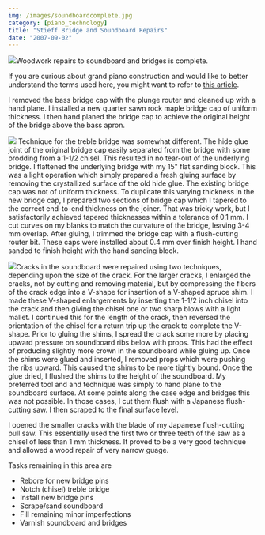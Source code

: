 ```yaml
---
img: /images/soundboardcomplete.jpg
category: [piano_technology]
title: "Stieff Bridge and Soundboard Repairs"
date: "2007-09-02"
---
```


[![](/images/soundboardcomplete.jpg)](http://flickr.com/photos/duanemcguire/sets/72157601797130313/ "More photos on Flickr.com")Woodwork repairs to soundboard and bridges is complete.

If you are curious about grand piano construction and would like to better understand the terms used here, you might want to refer to [this article](http://ffden-2.phys.uaf.edu/212_fall2003.web.dir/Daniel_Hutchinson/Grand%20Piano%20Construction.htm).

I removed the bass bridge cap with the plunge router and cleaned up with a hand plane. I installed a new quarter sawn rock maple bridge cap of uniform thickness. I then hand planed the bridge cap to achieve the original height of the bridge above the bass apron.

[![](/images/treblebridge.jpg)](http://www.flickr.com/photos/duanemcguire/1290378437/ "More photos on Flickr.com") Technique for the treble bridge was somewhat different. The hide glue joint of the original bridge cap easily separated from the bridge with some prodding from a 1-1/2 chisel. This resulted in no tear-out of the underlying bridge. I flattened the underlying bridge with my 15" flat sanding block. This was a light operation which simply prepared a fresh gluing surface by removing the crystallized surface of the old hide glue. The existing bridge cap was not of uniform thickness. To duplicate this varying thickness in the new bridge cap, I prepared two sections of bridge cap which I tapered to the correct end-to-end thickness on the joiner. That was tricky work, but I satisfactorily achieved tapered thicknesses within a tolerance of 0.1 mm. I cut curves on my blanks to match the curvature of the bridge, leaving 3-4 mm overlap. After gluing, I trimmed the bridge cap with a flush-cutting router bit. These caps were installed about 0.4 mm over finish height. I hand sanded to finish height with the hand sanding block.

[![](/images/soundboardrepair.jpg)](http://flickr.com/photos/duanemcguire/sets/72157601797130313/ "More photos on Flickr.com")Cracks in the soundboard were repaired using two techniques, depending upon the size of the crack. For the larger cracks, I enlarged the cracks, not by cutting and removing material, but by compressing the fibers of the crack edge into a V-shape for insertion of a V-shaped spruce shim. I made these V-shaped enlargements by inserting the 1-1/2 inch chisel into the crack and then giving the chisel one or two sharp blows with a light mallet. I continued this for the length of the crack, then reversed the orientation of the chisel for a return trip up the crack to complete the V-shape. Prior to gluing the shims, I spread the crack some more by placing upward pressure on soundboard ribs below with props. This had the effect of producing slightly more crown in the soundboard while gluing up. Once the shims were glued and inserted, I removed props which were pushing the ribs upward. This caused the shims to be more tightly bound. Once the glue dried, I flushed the shims to the height of the soundboard. My preferred tool and and technique was simply to hand plane to the soundboard surface. At some points along the case edge and bridges this was not possible. In those cases, I cut them flush with a Japanese flush-cutting saw. I then scraped to the final surface level.

I opened the smaller cracks with the blade of my Japanese flush-cutting pull saw. This essentially used the first two or three teeth of the saw as a chisel of less than 1 mm thickness. It proved to be a very good technique and allowed a wood repair of very narrow guage.

Tasks remaining in this area are

- Rebore for new bridge pins
- Notch (chisel) treble bridge
- Install new bridge pins
- Scrape/sand soundboard
- Fill remaining minor imperfections
- Varnish soundboard and bridges


